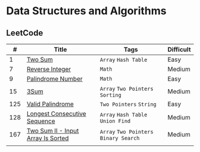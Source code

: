 # Data Structures and Algorithms

## LeetCode
| # | Title | Tags | Difficult |
|---|-------|------|-----------|
| 1 | [Two Sum](https://leetcode.com/problems/two-sum/) | `Array` `Hash Table` | Easy |
| 7 | [Reverse Integer](https://leetcode.com/problems/reverse-integer/) | `Math` | Medium |
| 9 | [Palindrome Number](https://leetcode.com/problems/palindrome-number/) | `Math` | Easy |
| 15 | [3Sum](https://leetcode.com/problems/3sum/) | `Array` `Two Pointers` `Sorting` | Medium |
| 125 | [Valid Palindrome](https://leetcode.com/problems/valid-palindrome/) | `Two Pointers` `String` | Easy |
| 128 | [Longest Consecutive Sequence](https://leetcode.com/problems/longest-consecutive-sequence/) | `Array` `Hash Table` `Union Find` | Medium |
| 167 | [Two Sum II - Input Array Is Sorted](https://leetcode.com/problems/two-sum-ii-input-array-is-sorted/) | `Array` `Two Pointers` `Binary Search` | Medium |
|   |       |      |           |
